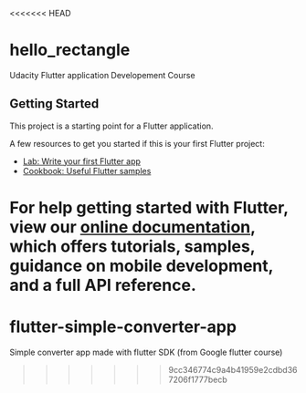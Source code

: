 <<<<<<< HEAD
# hello_rectangle

Udacity Flutter application Developement Course

## Getting Started

This project is a starting point for a Flutter application.

A few resources to get you started if this is your first Flutter project:

- [Lab: Write your first Flutter app](https://flutter.io/docs/get-started/codelab)
- [Cookbook: Useful Flutter samples](https://flutter.io/docs/cookbook)

For help getting started with Flutter, view our 
[online documentation](https://flutter.io/docs), which offers tutorials, 
samples, guidance on mobile development, and a full API reference.
=======
# flutter-simple-converter-app
Simple converter app made with flutter SDK (from Google flutter course)
>>>>>>> 9cc346774c9a4b41959e2cdbd367206f1777becb
